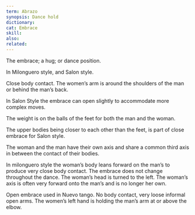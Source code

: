 ```yaml
---
term: Abrazo
synopsis: Dance hold
dictionary:
cat: Embrace
skill:
also:
related:
---
```

The embrace; a hug; or dance position.

In Milonguero style, and Salon style.

Close body contact. The women’s arm is around the shoulders of the man or behind the man’s back.

In  Salon Style the embrace can open slightly to accommodate more complex moves.

The weight is on the balls of the feet for both the man and
the woman.

The upper bodies being closer to each other than the feet,
is part of close embrace for Salon style.

The woman and the man have their own axis and share a
common third axis in between the contact of their bodies.

In milonguero style the woman’s body leans forward on the
man’s to produce very close body contact.
The embrace does not change throughout the dance.
The woman’s head is turned to the left.
The woman’s axis is often very forward onto the man’s and is
no longer her own.

Open embrace  used in Nuevo tango.
No body contact, very loose informal open arms.
The women’s left hand is holding the man’s arm at or above
the elbow.
